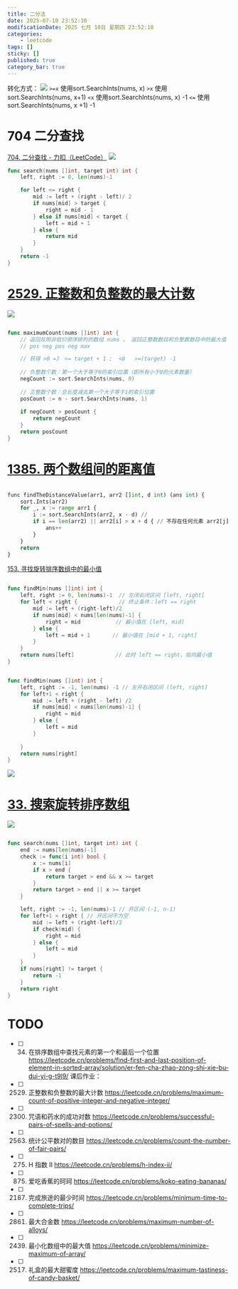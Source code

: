 ```yaml
---
title: 二分法
date: 2025-07-10 23:52:10
modificationDate: 2025 七月 10日 星期四 23:52:10
categories: 
	- leetcode
tags: []
sticky: []
published: true
category_bar: true
---
```

转化方式：
![](../../imgs/Pasted%20image%2020250710235247.png)
  `>=x`  使用sort.SearchInts(nums, x)
 `>x` 使用 sort.SearchInts(nums, x+1)
 `<x` 使用sort.SearchInts(nums, x) -1
 `<=` 使用sort.SearchInts(nums, x +1) -1
# 704 二分查找

[704. 二分查找 - 力扣（LeetCode）](https://leetcode.cn/problems/binary-search/description/)
![](../../imgs/Pasted%20image%2020250710235340.png)

```go
func search(nums []int, target int) int {
    left, right := 0, len(nums)-1

    for left <= right {
        mid := left + (right - left)/ 2
        if nums[mid] > target {
            right = mid - 1
        } else if nums[mid] < target {
            left = mid + 1
        } else {
            return mid
        }
    }
    return -1
}
```

# [2529. 正整数和负整数的最大计数](https://leetcode.cn/problems/maximum-count-of-positive-integer-and-negative-integer/)
![](../../imgs/Pasted%20image%2020250710235425.png)

```go

func maximumCount(nums []int) int {
	// 返回反照非低价顺序排列的数组 nums ， 返回正整数数目和负整数数目中的最大值
	// pos neg pos neg max

	// 获得 >0 =》 >= target + 1 ;  <0   >=(target) -1
    
    // 负整数个数：第一个大于等于0的索引位置（即所有小于0的元素数量）
    negCount := sort.SearchInts(nums, 0)
    
    // 正整数个数：总长度减去第一个大于等于1的索引位置
    posCount := n - sort.SearchInts(nums, 1)
    
    if negCount > posCount {
        return negCount
    }
    return posCount
}


```

# [1385. 两个数组间的距离值](https://leetcode.cn/problems/find-the-distance-value-between-two-arrays/)

```python

func findTheDistanceValue(arr1, arr2 []int, d int) (ans int) {
    sort.Ints(arr2)
    for _, x := range arr1 {
        i := sort.SearchInts(arr2, x - d) // 
        if i == len(arr2) || arr2[i] > x + d { // 不存在任何元素 arr2[j] 满足 |arr1[i]-arr2[j]| <= d， 即都不在[x - d, x + d] 之间， 所以不能使用arr2[i] >= x + d
            ans++
        }
    }
    return 
}

```


[153. 寻找旋转排序数组中的最小值](https://leetcode.cn/problems/find-minimum-in-rotated-sorted-array/)



```go

func findMin(nums []int) int {
    left, right := 0, len(nums)-1  // 左闭右闭区间 [left, right]
    for left < right {             // 终止条件：left == right
        mid := left + (right-left)/2
        if nums[mid] < nums[len(nums)-1] {
            right = mid           // 最小值在 [left, mid]
        } else {
            left = mid + 1       // 最小值在 [mid + 1, right]
        }
    }
    return nums[left]             // 此时 left == right，指向最小值
}


func findMin(nums []int) int {
    left, right := -1, len(nums) -1 // 左开右闭区间 (left, right]
    for left+1 < right {
        mid := left + (right - left) /2
        if nums[mid] < nums[len(nums)-1] {
            right = mid
        } else {
            left = mid
        }
       
    }
    return nums[right]
}

```
![](../../imgs/Pasted%20image%2020250717232854.png)
# [33. 搜索旋转排序数组](https://leetcode.cn/problems/search-in-rotated-sorted-array/)

![](../../imgs/Pasted%20image%2020250718000347.png)
```go

func search(nums []int, target int) int {
    end := nums[len(nums)-1]
    check := func(i int) bool {
        x := nums[i]
        if x > end {
            return target > end && x >= target
        }
        return target > end || x >= target
    }

    left, right := -1, len(nums)-1 // 开区间 (-1, n-1)
    for left+1 < right { // 开区间不为空
        mid := left + (right-left)/2
        if check(mid) {
            right = mid
        } else {
            left = mid
        }
    }
    if nums[right] != target {
        return -1
    }
    return right
}
```

# TODO

- [ ]  34. 在排序数组中查找元素的第一个和最后一个位置 https://leetcode.cn/problems/find-first-and-last-position-of-element-in-sorted-array/solution/er-fen-cha-zhao-zong-shi-xie-bu-dui-yi-g-t9l9/ 
课后作业：
- [ ]  2529. 正整数和负整数的最大计数 https://leetcode.cn/problems/maximum-count-of-positive-integer-and-negative-integer/
- [ ] 2300. 咒语和药水的成功对数 https://leetcode.cn/problems/successful-pairs-of-spells-and-potions/ 
- [ ]  2563. 统计公平数对的数目 https://leetcode.cn/problems/count-the-number-of-fair-pairs/ 
- [ ]  275. H 指数 II https://leetcode.cn/problems/h-index-ii/ 
- [ ] 875. 爱吃香蕉的珂珂 https://leetcode.cn/problems/koko-eating-bananas/ 
- [ ] 2187. 完成旅途的最少时间 https://leetcode.cn/problems/minimum-time-to-complete-trips/ 
- [ ] 2861. 最大合金数 https://leetcode.cn/problems/maximum-number-of-alloys/ 
- [ ] 2439. 最小化数组中的最大值 https://leetcode.cn/problems/minimize-maximum-of-array/ 
- [ ] 2517. 礼盒的最大甜蜜度 https://leetcode.cn/problems/maximum-tastiness-of-candy-basket/